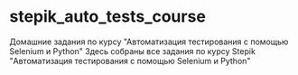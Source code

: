 # stepik_auto_tests_course
Домашние задания по курсу "Автоматизация тестирования с помощью Selenium и Python"
Здесь собраны все задания по курсу Stepik "Автоматизация тестирования с помощью Selenium и Python"